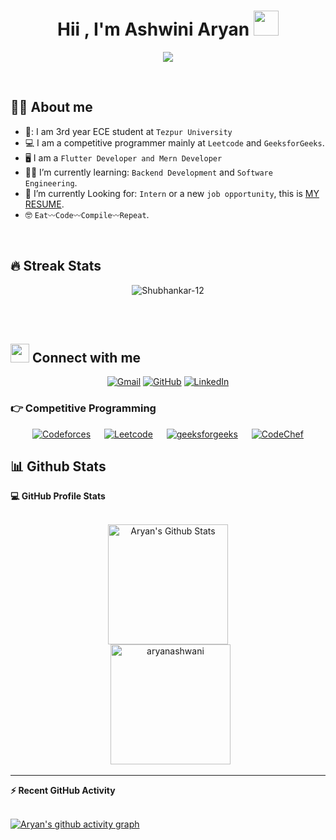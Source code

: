 <h1 align="center">Hii , I'm Ashwini Aryan <img src="https://media.giphy.com/media/hvRJCLFzcasrR4ia7z/giphy.gif" width="40"></h1>
<p align="center">
  <a href="https://github.com/DenverCoder1/readme-typing-svg"><img src="https://readme-typing-svg.herokuapp.com?lines=Full+Stack+Developer;Web+Developer;Flutter+Developer;Competitive+Programmer;Passionate+about+learning+new+skills" ></a>
</p>
 
<br>



## :sassy_man:  About me
- 🏫: I am 3rd year ECE student at `Tezpur University`
- :computer: I am a competitive programmer mainly at `Leetcode` and `GeeksforGeeks`.
- 🖥️ I am a `Flutter Developer and Mern Developer`
- 🧑‍🎓 I’m currently learning: `Backend Development` and `Software Engineering`.
- :thinking: I’m currently Looking for: `Intern` or a new `job opportunity`, this is [MY RESUME](https://drive.google.com/file/d/1iEwZu6Al9vSVKZK5ZPFosV1PCWVqMw4Y/view?usp=sharing).
- :nerd_face: `Eat〰️Code〰️Compile〰️Repeat`.

<br>

## 🔥 Streak Stats
<p align="center"><img src="https://github-readme-streak-stats.herokuapp.com/?user=aryanashwani&theme=algolia" alt="Shubhankar-12" /></p>

<br>
<br>

## <img src="https://media.giphy.com/media/iY8CRBdQXODJSCERIr/giphy.gif" width="30px"> Connect with me
<p align="center">
	<a href="mailto:aryan.ashwinidev@gmail.com"><img img src="https://img.shields.io/badge/gmail-%23EA4335.svg?style=plastic&logo=gmail&logoColor=white" alt="Gmail"/></a>
	<a href="https://github.com/aryanashwani"><img src="https://img.shields.io/badge/github-%23181717.svg?style=plastic&logo=github&logoColor=white" alt="GitHub"/></a>
	<a href="https://www.linkedin.com/in/ashwani-aryan/"><img src="https://img.shields.io/badge/linkedin-%230A66C2.svg?style=plastic&logo=linkedin&logoColor=white" alt="LinkedIn"/></a>
</p>


 ### 👉 Competitive Programming
 
<p align="center">
  &emsp;
    <a href="#"><img alt = "Codeforces" src="https://img.shields.io/badge/codeforces%20-%231F8ACB.svg?style=plastic&logo=codeforces&logoColor=white" /></a>	
  &emsp;
    <a href="https://leetcode.com/aryanashwini/"><img alt = "Leetcode" src="https://img.shields.io/badge/leetcode%20-%23FFA116.svg?style=plastic&logo=leetcode&logoColor=black" /></a>
  &emsp;
    <a href="https://auth.geeksforgeeks.org/user/aryan_ashwini"><img alt = "geeksforgeeks" src="https://media.geeksforgeeks.org/gfg-gg-logo.svg" /></a>
  &emsp;
    <a href="#"><img alt = "CodeChef" src="https://img.shields.io/badge/codechef-%235B4638.svg?style=plastic&logo=codechef&logoColor=white" /></a>
  &emsp;
    
</p>

## 📊 Github Stats



  <summary><b>💻 GitHub Profile Stats</b></summary>
  <br/>
  <p align="center">
    <img alt="Aryan's Github Stats" src="https://github-readme-stats.vercel.app/api?username=aryanashwani&show_icons=true&count_private=true&theme=radical" height="192px"/>
<br/>
  &nbsp;
	  <img src="https://github-readme-stats.vercel.app/api/top-langs?username=aryanashwani&langs_count=10&show_icons=true&locale=en&layout=compact&theme=algolia" alt="aryanashwani" height="192px"/>
  <br/>
  
  </p>

----

  <summary><b>⚡ Recent GitHub Activity</b></summary>
  <br/>

[![Aryan's github activity graph](https://github-readme-activity-graph.shubh-shubhanka.repl.co/graph?username=aryanashwani&theme=tokyo-night)](https://github-readme-activity-graph.shubh-shubhanka.repl.co/graph?username=aryanashwani)
  <br/>


<br/>


